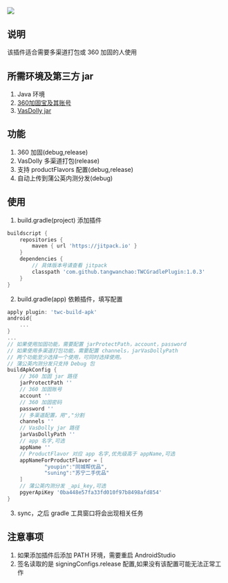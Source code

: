 [![](https://jitpack.io/v/tangwanchao/TWCGradlePlugin.svg)](https://jitpack.io/#tangwanchao/TWCGradlePlugin)
---


## 说明

该插件适合需要多渠道打包或 360 加固的人使用

## 所需环境及第三方 jar
1. Java 环境
2. [360加固宝及其账号](https://jiagu.360.cn/#/global/index)
3. [VasDolly jar](https://github.com/Tencent/VasDolly)

## 功能
1. 360 加固(debug,release)
2. VasDolly 多渠道打包(release)
3. 支持 productFlavors 配置(debug,release)
4. 自动上传到蒲公英内测分发(debug)

## 使用

1. build.gradle(project) 添加插件
```groovy
buildscript {
    repositories {
        maven { url 'https://jitpack.io' }
    }
    dependencies {
        // 具体版本号请查看 jitpack
        classpath 'com.github.tangwanchao:TWCGradlePlugin:1.0.3'
    }
}
```
2. build.gradle(app) 依赖插件，填写配置
```groovy
apply plugin: 'twc-build-apk'
android{
    ...
}
...
// 如果使用加固功能，需要配置 jarProtectPath，account，password
// 如果使用多渠道打包功能，需要配置 channels，jarVasDollyPath
// 两个功能至少选择一个使用，可同时选择使用。
// 蒲公英内测分发只支持 Debug 包
buildApkConfig {
    // 360 加固 jar 路径
    jarProtectPath ''
    // 360 加固账号
    account ''
    // 360 加固密码
    password ''
    // 多渠道配置，用","分割
    channels ''
    // VasDolly jar 路径
    jarVasDollyPath ''
    // app 名字,可选
    appName ''
    // ProductFlavor 对应 app 名字,优先级高于 appName,可选
    appNameForProductFlavor = [
            "youpin":"同城帮优品",
            "suning":"苏宁二手优品"
    ]
    // 蒲公英内测分发 _api_key,可选
    pgyerApiKey '0ba448e57fa33fd010f97b8498afd854'
}
```
3. sync，之后 gradle 工具窗口将会出现相关任务

## 注意事项

1. 如果添加插件后添加 PATH 环境，需要重启 AndroidStudio   
2. 签名读取的是 signingConfigs.release 配置,如果没有该配置可能无法正常工作